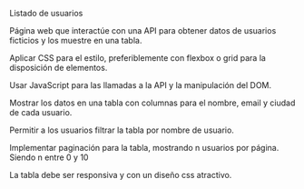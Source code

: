 Listado de usuarios

Página web que interactúe con una API para obtener datos de usuarios ficticios y los muestre en una tabla.

Aplicar CSS para el estilo, preferiblemente con flexbox o grid para la disposición de elementos.

Usar JavaScript para las llamadas a la API y la manipulación del DOM.

Mostrar los datos en una tabla con columnas para el nombre, email y ciudad de cada usuario.

Permitir a los usuarios filtrar la tabla por nombre de usuario.

Implementar paginación para la tabla, mostrando n usuarios por página. Siendo n entre 0 y 10

La tabla debe ser responsiva y con un diseño css atractivo.
